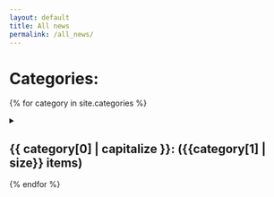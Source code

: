 ```yaml
---
layout: default
title: All news
permalink: /all_news/
---
```


# Categories:

{% for category in site.categories %}
  <details>
    <summary><h2>{{ category[0] | capitalize }}: <a>({{category[1] | size}} items)</a></h2></summary>
    <ul>
      {% for post in category[1] %}
        <h3><a href="{{ post.url }}">{{ post.title }}</a></h3>
        {{ post.excerpt }}
      {% endfor %}
    </ul>
  </details>
{% endfor %}

